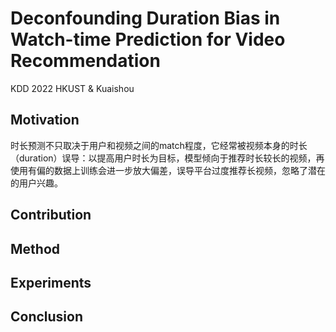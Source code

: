 # Deconfounding Duration Bias in Watch-time Prediction for Video Recommendation

KDD 2022 HKUST & Kuaishou

## Motivation
时长预测不只取决于用户和视频之间的match程度，它经常被视频本身的时长（duration）误导：以提高用户时长为目标，模型倾向于推荐时长较长的视频，再使用有偏的数据上训练会进一步放大偏差，误导平台过度推荐长视频，忽略了潜在的用户兴趣。

## Contribution

## Method

## Experiments

## Conclusion

